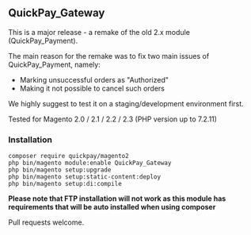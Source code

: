 ## QuickPay_Gateway

This is a major release - a remake of the old 2.x module (QuickPay_Payment).

The main reason for the remake was to fix two main issues of QuickPay_Payment, namely:
* Marking unsuccessful orders as "Authorized"
* Making it not possible to cancel such orders

We highly suggest to test it on a staging/development environment first.

Tested for Magento 2.0 / 2.1 / 2.2 / 2.3 (PHP version up to 7.2.11)

### Installation
```
composer require quickpay/magento2
php bin/magento module:enable QuickPay_Gateway
php bin/magento setup:upgrade
php bin/magento setup:static-content:deploy
php bin/magento setup:di:compile
``` 

**Please note that FTP installation will not work as this module has requirements that will be auto installed when using composer**

Pull requests welcome.
